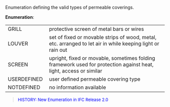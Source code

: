 Enumeration defining the valid types of permeable coverings.

**Enumeration**:

<table>
		<tr>
		  <td>GRILL&nbsp;</td>
		  <td>protective screen of metal bars or wires</td>
		</tr>
		<tr>
		  <td>LOUVER&nbsp;</td>
		  <td>set of fixed or movable strips of wood, metal, etc. arranged to let
			 air in while keeping light or rain out</td>
		</tr>
		<tr>
		  <td>SCREEN&nbsp;</td>
		  <td>upright, fixed or movable, sometimes folding framework used for
			 protection against heat, light, access or similar</td>
		</tr>
		<tr>
		  <td>USERDEFINED&nbsp;</td>
		  <td>user defined permeable covering type</td>
		</tr>
		<tr>
		  <td>NOTDEFINED&nbsp;</td>
		  <td>no information available</td>
		</tr>
	 </table>

> <font size="-1" color="#0000FF">HISTORY: New Enumeration in IFC
		Release 2.0 </font>